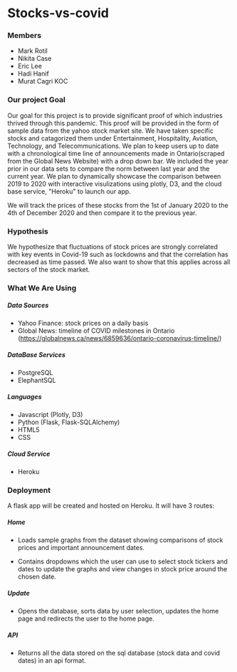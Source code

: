 # Stocks-vs-covid

### Members
- Mark Rotil
- Nikita Case
- Eric Lee 
- Hadi Hanif
- Murat Cagri KOC

### Our project Goal 

Our goal for this project is to provide significant proof of which industries thrived through this pandemic.
This proof will be provided in the form of sample data from the yahoo stock market site. We have taken specific stocks and catagorized them under Entertainment, Hospitality, Aviation, Technology, and Telecommunications. We plan to keep users up to date with a chronological time line of announcements made in Ontario(scraped from the Global News Website) with a drop down bar. We included the year prior in our data sets to compare the norm between last year and the current year. We plan to dynamically showcase the comparison between 2019 to 2020 with interactive visulizations using plotly, D3, and the cloud base service, "Heroku" to launch our app.

We will track the prices of these stocks from the 1st of January 2020 to the 4th of December 2020 and then compare it to the previous year. 


### Hypothesis

We hypothesize that fluctuations of stock prices are strongly correlated with key events in Covid-19 such as lockdowns and that the correlation has decreased as time passed. We also want to show that this applies across all sectors of the stock market. 



### What We Are Using

##### Data Sources 
- Yahoo Finance: stock prices on a daily basis
- Global News: timeline of COVID milestones in Ontario (https://globalnews.ca/news/6859636/ontario-coronavirus-timeline/)

##### DataBase Services                            
* PostgreSQL                                                                                  
* ElephantSQL                               
                                                 
##### Languages      
* Javascript (Plotly, D3)
* Python (Flask, Flask-SQLAlchemy) 
* HTML5 
* CSS
  
##### Cloud Service
* Heroku 


### Deployment

A flask app will be created and hosted on Heroku. It will have 3 routes: 

##### Home 

- Loads sample graphs from the dataset showing comparisons of stock prices and important announcement dates. 

- Contains dropdowns which the user can use to select stock tickers and dates to update the graphs and view changes in stock price around the chosen date.

##### Update 

- Opens the database, sorts data by user selection, updates the home page and redirects the user to the home page.
                                                 
                                                 
##### API 

- Returns all the data stored on the sql database (stock data and covid dates) in an api format.
